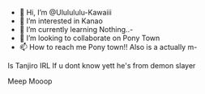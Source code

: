 - 👋 Hi, I’m @Ululululu-Kawaiii
- 👀 I’m interested in Kanao
- 🌱 I’m currently learning Nothing..-
- 💞️ I’m looking to collaborate on Pony Town
- 📫 How to reach me Pony town!!
 Also is a actually m-
<!--- KANAO IRL INT || PLS
Ululululu-Kawaiii/Ululululu-Kawaiii is a ✨ special ✨ repository because its `README.md` (this file) appears on your GitHub profile.
You can click the Preview link to take a look at your changes.
---> Is Tanjiro IRL If u dont know yett he's from demon slayer
Meep Mooop
